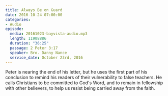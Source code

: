 ```yaml
---
title: Always Be on Guard
date: 2016-10-24 07:00:00
categories:
- Audio
episode:
  media: 20161023-bayvista-audio.mp3
  length: 11908886
  duration: "36:25"
  passage: 2 Peter 3:17
  speaker: Bro. Danny Nance
  service_date: October 23rd, 2016
---
```

Peter is nearing the end of his letter, but he uses the first part of his conclusion to remind his readers of their vulnerability to false teachers. He calls Christians to be committed to God's Word, and to remain in fellowship with other believers, to help us resist being carried away from the faith.